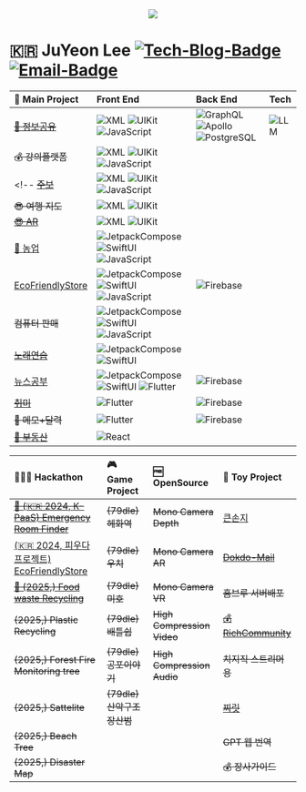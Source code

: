 <div id="header" align="center">
  <img src="https://i.pinimg.com/originals/97/87/77/978777f3dbbe42ed7be1b3c09912ca6c.gif"/>
</div>

[Tech-Blog_URL]: https://cavss-study.tistory.com/
[Email_URL]: mailto:redpond2@naver.com

[Tech-Blog-Badge]: https://img.shields.io/badge/-Tech_Blog-ffffff.svg?style=for-the-badge&logo=Tistory&color=black
[Email-Badge]: https://img.shields.io/badge/-Gmail-ffffff.svg?style=for-the-badge&logo=Gmail&color=black


<!-- native ( Android ) -->
[XML]: https://img.shields.io/badge/-XML-02569B.svg?style=flat&logo=android&color=black
[JetpackCompose]: https://img.shields.io/badge/-Compose-3DDC84.svg?style=flat&logo=android&color=black
[Kotlin]: https://img.shields.io/badge/-Kotlin-000000.svg?style=flat&logo=kotlin&color=7F52FF&logoColor=white

<!-- native ( iOS ) -->
[UIKit]: https://img.shields.io/badge/-UIKit-02569B.svg?style=flat&logo=swift&color=black
[SwiftUI]: https://img.shields.io/badge/-SwiftUI-3DDC84.svg?style=flat&logo=swift&color=black

<!-- Web -->
[Flutter]: https://img.shields.io/badge/-Flutter-02569B.svg?style=flat&logo=flutter&logoColor=white
[React]: https://img.shields.io/badge/-React-61DAFB.svg?style=flat&logo=react&color=black
[JavaScript]: https://img.shields.io/badge/-Javascript-1572B6.svg?style=flat&logo=javascript&color=black


<!-- Server ( API ) -->
[GraphQL]: https://img.shields.io/badge/-GraphQL-E10098.svg?style=flat&logo=GraphQL&logoColor=white
[Apollo]: https://img.shields.io/badge/-Apollo-311C87.svg?style=flat&logo=ApolloGraphQL&logoColor=white
[PostgreSQL]: https://img.shields.io/badge/-PostgreSQL-4169E1.svg?style=flat&logo=PostgreSQL&logoColor=white

<!-- Server ( Cloud ) -->
[Firebase]: https://img.shields.io/badge/-Firebase-FFCA28.svg?style=flat&logo=firebase&logoColor=white
[Supabase]: https://img.shields.io/badge/-Supabase-3FCF8E.svg?style=flat&logo=supabase&logoColor=white

<!-- AI -->
[LLM]: https://img.shields.io/badge/-🦜🔗_LLM-FFFFFF.svg?style=flat&logoColor=white

<!-- Main 레파지토리 url -->
[PiPE_URL]: https://github.com/Lee-JuYeon/PIPE
[ToriTori_URL]: https://github.com/Lee-JuYeon/Agriculture
[Mully_URL]: https://github.com/Lee-JuYeon/AR_Travel
[갓생_URL]: https://github.com/Lee-JuYeon/Habbit
[LessonDiary_URL]: https://github.com/Lee-JuYeon/LessonDiary
[EcoFriendlyStore_URL]: https://github.com/Lee-JuYeon/EcoFriendlyStore
[교회주보_URL]: https://github.com/Lee-JuYeon/HealthManager
[뉴스공부_URL]: https://github.com/Lee-JuYeon/NewsStudy
[부동산_URL]: https://github.com/Lee-JuYeon/3D_RealEstate

<!-- Toy 레파지토리 url -->
[큰손지_URL]: https://github.com/Lee-JuYeon/MyGrandMum
[Dokdo-Mail_URL]: https://github.com/Lee-JuYeon/Dokdo_Mail
[성공학_URL]: https://github.com/Lee-JuYeon/BeRichCommunity
[찌릿_URL]: https://github.com/Lee-JuYeon/ZZILIT

<!-- Hackathon 레파지토리 url -->
[Emergency Room Finder_URL]: https://github.com/Lee-JuYeon/HospitalFinder
[Food Recycling_URL]: https://github.com/Lee-JuYeon/FoodCycling
# 🇰🇷 JuYeon Lee [![Tech-Blog-Badge]][Tech-Blog_URL] [![Email-Badge]][Email_URL]


**🦄 Main Project**|**Front End**|**Back End**|**Tech**|
:---|:---|:---|:---|
~~[💎 정보공유][PiPE_URL]~~|![XML] ![UIKit] ![JavaScript]|![GraphQL] ![Apollo] ![PostgreSQL]|![LLM]|
~~💰 강의플랫폼~~|![XML] ![UIKit] ![JavaScript]|||
<!-- ~~[주보][교회주보_URL]~~|![XML] ![UIKit] ![JavaScript]||| -->
~~😎 여행 지도~~|![XML] ![UIKit]|||
~~[😎 AR][Mully_URL]~~|![XML] ![UIKit]|||
[🌾 농업][ToriTori_URL]|![JetpackCompose] ![SwiftUI] ![JavaScript]|||
[EcoFriendlyStore][EcoFriendlyStore_URL]|![JetpackCompose] ![SwiftUI] ![JavaScript]|![Firebase]||
~~컴퓨터 판매~~|![JetpackCompose] ![SwiftUI] ![JavaScript]|||
~~[노래연습][LessonDiary_URL]~~|![JetpackCompose] ![SwiftUI]|||
[뉴스공부][뉴스공부_URL]|![JetpackCompose] ![SwiftUI] ![Flutter] |![Firebase]||
~~[취미][갓생_URL]~~|![Flutter]|![Firebase]||
~~💎 메모+달력~~|![Flutter]|![Firebase]||
~~[💎 부동산][부동산_URL]~~|![React]|||

|**👨🏻‍💻 Hackathon**|**🎮 Game Project**|**🆓 OpenSource**|**🧸 Toy Project**|
:---|:---|:---|:---|
|~~[💎 (🇰🇷 2024, K-PaaS) Emergency Room Finder][Emergency Room Finder_URL]~~|~~(79dle) 헤화역~~|~~Mono Camera Depth~~|[큰손지][큰손지_URL]|![JetpackCompose]|
|[(🇰🇷 2024, 피우다 프로젝트) EcoFriendlyStore][EcoFriendlyStore_URL]|~~(79dle) 우치~~|~~Mono Camera AR~~|~~[Dokdo-Mail][Dokdo-Mail_URL]~~|
|~~[🌾 (2025,) Food waste Recycling][Food Recycling_URL]~~|~~(79dle) 미호~~|~~Mono Camera VR~~|~~홈브루 서버배포~~|
|~~(2025,) Plastic Recycling~~|~~(79dle) 배틀쉽~~|~~High Compression Video~~|~~[💰 RichCommunity][성공학_URL]~~|
|~~(2025,) Forest Fire Monitoring tree~~|~~(79dle) 공포이야기~~|~~High Compression Audio~~|~~치지직 스트리머용~~|
|~~(2025,) Sattelite~~|~~(79dle) 산악구조 장산범~~||~~[찌릿][찌릿_URL]~~|
|~~(2025,) Beach Tree~~|||~~GPT 웹 번역~~|
|~~(2025,) Disaster Map~~|||~~💰 장사가이드~~|






